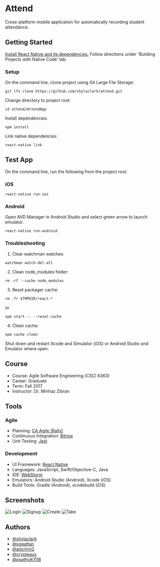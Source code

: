 # Attend

Cross-platform mobile application for automatically recording student attendance.



## Getting Started

[Install React Native and its dependencies.](https://facebook.github.io/react-native/docs/getting-started.html) Follow directions under 'Building Projects with Native Code' tab.

### Setup
On the command line, clone project using Git Large File Storage:
```
git lfs clone https://github.com/shylaclark/attend.git
```
Change directory to project root:
```
cd attend/AttendApp
```
Install dependencies:
```
npm install
```
Link native dependencies:
```
react-native link 
```

## Test App

On the command line, run the following from the project root:
### iOS
```
react-native run-ios
```

### Android
Open AVD Manager in Android Studio and select green arrow to launch emulator.
```
react-native run-android
```
### Troubleshooting
1. Clear watchman watches:
```
watchman watch-del-all
```
2. Clean node_modules folder:
```
rm -rf --cache node_modules
```
3. Reset packager cache:
```
rm -fr $TMPDIR/react-*
```
or
```
npm start -- --reset-cache
```
4. Clean cache:
```
npm cache clean
```
Shut down and restart Xcode and Simulator (iOS) or Android Studio and Emulator where open.

## Course

* Course: Agile Software Engineering (CSCI 6363)
* Career: Graduate
* Term: Fall 2017
* Instructor: Dr. Minhaz Zibran


## Tools

### Agile

* Planning: [CA Agile (Rally)](https://rally1.rallydev.com)
* Continuous Integration: [Bitrise](https://bitrise.io)
* Unit Testing: [Jest](https://facebook.github.io/jest/)

### Development

* UI Framework: [React Native](https://facebook.github.io/react-native/)
* Languages: JavaScript, Swift/Objective-C, Java
* IDE: [WebStorm](https://www.jetbrains.com/webstorm/)
* Emulators: Android Studio (Android), Xcode (iOS)
* Build Tools: Gradle (Android), xcodebuild (iOS)

## Screenshots
![Login](/docs/screenshots/login.png?raw=true "Login")
![Signup](/docs/screenshots/signup.png?raw=true "Signup")
![Create](/docs/screenshots/create-course.png?raw=true "Create Course")
![Take](/docs/screenshots/take-attendance.png?raw=true "Take Attendance")


## Authors

+ [@shylaclark](http://github.com/shylaclark)
+ [@sggattan](http://github.com/sggattan)
+ [@alschmi2](http://github.com/alschmi2)
+ [@crypteaux](http://github.com/crypteaux)
+ [@psathvik1118](https://github.com/psathvik1118)
